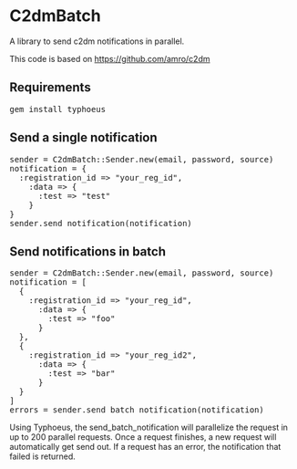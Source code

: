 C2dmBatch
===========

A library to send c2dm notifications in parallel.

This code is based on https://github.com/amro/c2dm

Requirements
------------

<pre>
gem install typhoeus
</pre>

Send a single notification
--------------------------
<pre>
sender = C2dmBatch::Sender.new(email, password, source)
notification = {
  :registration_id => "your_reg_id",
    :data => { 
      :test => "test"
    }
}
sender.send_notification(notification)
</pre>

Send notifications in batch
-----------------------------

<pre>
sender = C2dmBatch::Sender.new(email, password, source)
notification = [
  {
    :registration_id => "your_reg_id",
      :data => { 
        :test => "foo"
      }
  },
  {
    :registration_id => "your_reg_id2",
      :data => { 
        :test => "bar"
      }
  }
]
errors = sender.send_batch_notification(notification)
</pre>

Using Typhoeus, the send_batch_notification will parallelize the request in up to 200 parallel requests. Once a request finishes, a new request will automatically get send out. If a request has an error, the notification that failed is returned.
